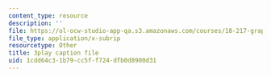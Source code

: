 ```yaml
---
content_type: resource
description: ''
file: https://ol-ocw-studio-app-qa.s3.amazonaws.com/courses/18-217-graph-theory-and-additive-combinatorics-fall-2019/1cdd64c31b79cc5ff724dfb0d8900d31_DUA6lk7X2VY.srt
file_type: application/x-subrip
resourcetype: Other
title: 3play caption file
uid: 1cdd64c3-1b79-cc5f-f724-dfb0d8900d31
---
```

